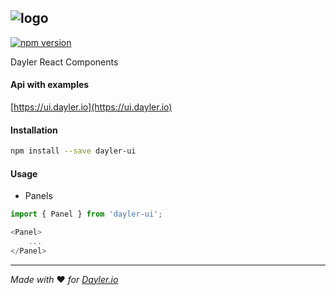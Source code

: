 ![logo](https://cdn.dayler.io/images/logo_dark.svg)
---
[![npm version](https://badge.fury.io/js/dayler-ui.svg)](https://badge.fury.io/js/dayler-ui)

Dayler React Components

#### Api with examples
[https://ui.dayler.io](https://ui.dayler.io)

#### Installation
```bash
npm install --save dayler-ui
```

#### Usage
* Panels
```js
import { Panel } from 'dayler-ui';

<Panel>
    ...
</Panel>
```


---
*Made with* :heart: *for [Dayler.io](https://dayler.io)*
